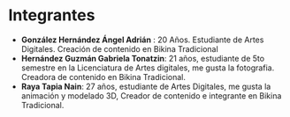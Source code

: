 # Integrantes
- **González Hernández Ángel Adrián** : 20 Años. Estudiante de Artes Digitales. Creación de contenido en Bikina Tradicional
- **Hernández Guzmán Gabriela Tonatzin**: 21 años, estudiante de 5to semestre en la Licenciatura de Artes digitales, me gusta la fotografia. Creadora de contenido en Bikina Tradicional.
- **Raya Tapia Nain**: 27 años, estudiante de Artes Digitales, me gusta la animación y modelado 3D, Creador de contenido e integrante en Bikina Tradicional.